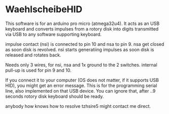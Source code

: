 # WaehlscheibeHID
This software is for an arduino pro micro (atmega32u4).
It acts as an USB keyboard and converts impulses from a rotory disk
into digits transmitted via USB to any software supporting keyboard.

impulse contact (nsi) is connected to pin 10 and nsa to pin 9. nsa get closed
as soon disk is revolved. nsi starts generatiing impulses as soon
disk is released and rotates back.

Needs only 3 wires, for nsi, nsa and 1x ground to the 2 switches. internal pull-up is used
for pin 9 and 10.

If you connect it to your computer (OS does not matter, if it supports USB HID), you might get
an error message. This is for the programming serial line, also implemented on that USB device.
You can ignore that, after ..9 seconds rotory disk keyboard should be ready.

anybody how knows how to resolve tzhsire5 might contact me direct.

